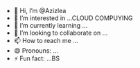 - 👋 Hi, I’m @Azizlea
- 👀 I’m interested in ...CLOUD COMPUYING
- 🌱 I’m currently learning ...
- 💞️ I’m looking to collaborate on ...
- 📫 How to reach me ...
- 😄 Pronouns: ...
- ⚡ Fun fact: ...BS

<!---
Azizlea/Azizlea is a ✨ special ✨ repository because its `README.md` (this file) appears on your GitHub profile.
You can click the Preview link to take a look at your changes.
--->
